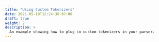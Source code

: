 ```yaml
---
title: "Using Custom Tokenizers"
date: 2021-05-18T12:24:38-07:00
draft: true
weight: 2
description: >
  An example showing how to plug in custom tokenizers in your parser.
---
```



